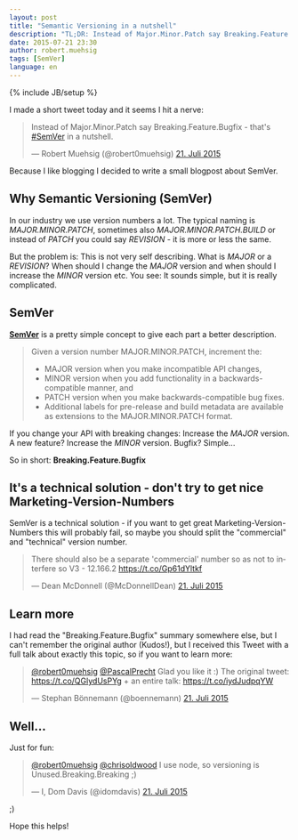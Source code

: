 ```yaml
---
layout: post
title: "Semantic Versioning in a nutshell"
description: "TL;DR: Instead of Major.Minor.Patch say Breaking.Feature.Bugfix"
date: 2015-07-21 23:30
author: robert.muehsig
tags: [SemVer]
language: en
---
```

{% include JB/setup %}

I made a short tweet today and it seems I hit a nerve:

<blockquote class="twitter-tweet" lang="de"><p lang="en" dir="ltr">Instead of Major.Minor.Patch say Breaking.Feature.Bugfix - that&#39;s <a href="https://twitter.com/hashtag/SemVer?src=hash">#SemVer</a> in a nutshell.</p>&mdash; Robert Muehsig (@robert0muehsig) <a href="https://twitter.com/robert0muehsig/status/623397900274561024">21. Juli 2015</a></blockquote>
<script async src="//platform.twitter.com/widgets.js" charset="utf-8"></script>

Because I like blogging I decided to write a small blogpost about SemVer.

## Why Semantic Versioning (SemVer)

In our industry we use version numbers a lot. The typical naming is *MAJOR.MINOR.PATCH*, sometimes also *MAJOR.MINOR.PATCH.BUILD* or instead of *PATCH* you could say *REVISION* - it is more or less the same.  

But the problem is: This is not very self describing. What is *MAJOR* or a *REVISION*? When should I change the *MAJOR* version and when should I increase the *MINOR* version etc.
You see: It sounds simple, but it is really complicated.

## SemVer

__[SemVer](http://semver.org/)__ is a pretty simple concept to give each part a better description.

> Given a version number MAJOR.MINOR.PATCH, increment the:
> 
> * MAJOR version when you make incompatible API changes,
> * MINOR version when you add functionality in a backwards-compatible manner, and
> * PATCH version when you make backwards-compatible bug fixes.
> * Additional labels for pre-release and build metadata are available as extensions to the MAJOR.MINOR.PATCH format.

If you change your API with breaking changes: Increase the *MAJOR* version. A new feature? Increase the *MINOR* version. Bugfix? Simple... 

So in short: __Breaking.Feature.Bugfix__

## It's a technical solution - don't try to get nice Marketing-Version-Numbers

SemVer is a technical solution - if you want to get great Marketing-Version-Numbers this will probably fail, so maybe you should split the "commercial" and "technical" version number.

<blockquote class="twitter-tweet" lang="de"><p lang="en" dir="ltr">There should also be a separate &#39;commercial&#39; number so as not to interfere so V3 - 12.166.2 <a href="https://t.co/Gp61dYltkf">https://t.co/Gp61dYltkf</a></p>&mdash; Dean McDonnell (@McDonnellDean) <a href="https://twitter.com/McDonnellDean/status/623422780739072000">21. Juli 2015</a></blockquote>
<script async src="//platform.twitter.com/widgets.js" charset="utf-8"></script>

## Learn more

I had read the "Breaking.Feature.Bugfix" summary somewhere else, but I can't remember the original author (Kudos!), but I received this Tweet with a full talk about exactly this topic, so if you want to learn more:

<blockquote class="twitter-tweet" lang="de"><p lang="en" dir="ltr"><a href="https://twitter.com/robert0muehsig">@robert0muehsig</a> <a href="https://twitter.com/PascalPrecht">@PascalPrecht</a> Glad you like it :) The original tweet: <a href="https://t.co/QGlydUsPYg">https://t.co/QGlydUsPYg</a> + an entire talk: <a href="https://t.co/iydJudpqYW">https://t.co/iydJudpqYW</a></p>&mdash; Stephan Bönnemann (@boennemann) <a href="https://twitter.com/boennemann/status/623451396386476032">21. Juli 2015</a></blockquote>
<script async src="//platform.twitter.com/widgets.js" charset="utf-8"></script>

## Well...

Just for fun:

<blockquote class="twitter-tweet" lang="de"><p lang="en" dir="ltr"><a href="https://twitter.com/robert0muehsig">@robert0muehsig</a> <a href="https://twitter.com/chrisoldwood">@chrisoldwood</a> I use node, so versioning is Unused.Breaking.Breaking ;)</p>&mdash; I, Dom Davis (@idomdavis) <a href="https://twitter.com/idomdavis/status/623492934734872576">21. Juli 2015</a></blockquote>
<script async src="//platform.twitter.com/widgets.js" charset="utf-8"></script>

;)

Hope this helps!
